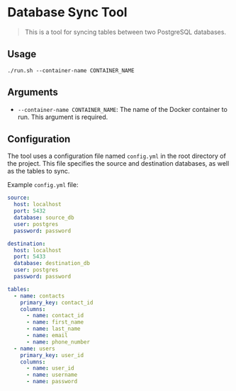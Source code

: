 # Database Sync Tool

> This is a tool for syncing tables between two PostgreSQL databases.

## Usage

```
./run.sh --container-name CONTAINER_NAME
```


## Arguments

- `--container-name CONTAINER_NAME`: The name of the Docker container to run. This argument is required.

## Configuration

The tool uses a configuration file named `config.yml` in the root directory of the project. This file specifies the source and destination databases, as well as the tables to sync.

Example `config.yml` file:

```yaml
source:
  host: localhost
  port: 5432
  database: source_db
  user: postgres
  password: password

destination:
  host: localhost
  port: 5433
  database: destination_db
  user: postgres
  password: password

tables:
  - name: contacts
    primary_key: contact_id
    columns:
      - name: contact_id
      - name: first_name
      - name: last_name
      - name: email
      - name: phone_number
  - name: users
    primary_key: user_id
    columns:
      - name: user_id
      - name: username
      - name: password
